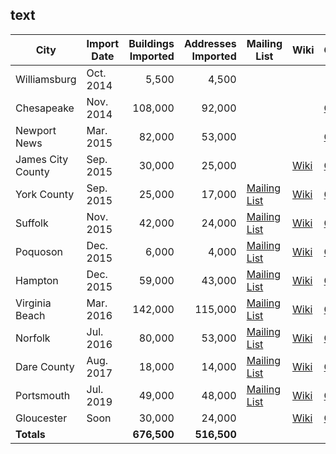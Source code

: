 

## text 

| City | Import Date | Buildings Imported | Addresses Imported | Mailing List | Wiki | Github |
|---|---|--:|--:|---|---|---|
| Williamsburg | Oct. 2014 | 5,500 | 4,500 |  |   |   |
| Chesapeake | Nov. 2014 | 108,000 | 92,000 |  |   |  [Github](https://github.com/jonahadkins/chesapeake-OSM-imports) |
| Newport News | Mar. 2015 | 82,000 | 53,000 |   |   |  [Github](https://github.com/jonahadkins/newportnews-OSM-imports) |
| James City County | Sep. 2015| 30,000 | 25,000 |  | [Wiki](https://wiki.openstreetmap.org/wiki/James_City_County_Buildings_Import)  |  [Github](https://github.com/jonahadkins/jamescity-OSM-imports) |
| York County | Sep. 2015| 25,000 | 17,000 | [Mailing List](https://lists.openstreetmap.org/pipermail/imports-us/2015-August/000705.html)  | [Wiki](https://wiki.openstreetmap.org/wiki/City_of_York_County_Buildings/Address_Import)  |  [Github](https://github.com/jonahadkins/yorkcounty-OSM-imports) |
| Suffolk | Nov. 2015 | 42,000 | 24,000 |  [Mailing List](https://lists.openstreetmap.org/pipermail/imports-us/2015-November/000744.html) |  [Wiki](https://wiki.openstreetmap.org/wiki/City_of_Suffolk_Buildings_Import) |  [Github](https://github.com/jonahadkins/suffolk-OSM-imports) |
| Poquoson | Dec. 2015 | 6,000 | 4,000 | [Mailing List](https://lists.openstreetmap.org/pipermail/imports-us/2015-December/000750.html)  |  [Wiki](https://wiki.openstreetmap.org/wiki/City_of_Poquoson_Buildings/Address_Import) |  [Github](https://github.com/jonahadkins/poquoson-OSM-imports) |
| Hampton | Dec. 2015 | 59,000 | 43,000 |  [Mailing List](https://lists.openstreetmap.org/pipermail/imports-us/2015-December/000755.html) |  [Wiki](https://wiki.openstreetmap.org/wiki/City_of_Hampton_Buildings/Address_Import) | [Github](https://github.com/jonahadkins/hampton-OSM-imports)  |
| Virginia Beach | Mar. 2016 | 142,000 | 115,000 | [Mailing List](https://lists.openstreetmap.org/pipermail/imports-us/2016-March/000763.html)  | [Wiki](https://wiki.openstreetmap.org/wiki/City_of_Virginia_Beach_Buildings/Address_Import)  |  [Github](https://github.com/jonahadkins/virginia-beach-OSM-imports) |
| Norfolk  | Jul. 2016 | 80,000 | 53,000 | [Mailing List](https://lists.openstreetmap.org/pipermail/imports-us/2016-March/000771.html)  |  [Wiki](https://wiki.openstreetmap.org/wiki/City_of_Norfolk) |  [Github](https://github.com/jonahadkins/norfolk-OSM-imports) |
| Dare County | Aug. 2017 | 18,000 | 14,000 | [Mailing List](https://lists.openstreetmap.org/pipermail/imports-us/2017-August/000824.html)  | [Wiki](https://wiki.openstreetmap.org/wiki/Dare_County_Building_Import)  | [Github](https://github.com/jonahadkins/darecounty_OSM_imports)  |
| Portsmouth  | Jul. 2019 | 49,000 | 48,000 | [Mailing List](https://lists.openstreetmap.org/pipermail/imports-us/2019-June/000907.html)  | [Wiki](https://wiki.openstreetmap.org/wiki/Dare_County_Building_Import) |  [Github](https://github.com/jonahadkins/portsmouth-osm-imports) |
| Gloucester  | Soon  | 30,000  | 24,000 |   | [Wiki](https://wiki.openstreetmap.org/wiki/Gloucester_County_Buildings/Address_Import)  | [Github](https://github.com/jonahadkins/gloucester-osm-imports)  |
| **Totals**  |   | **676,500** | **516,500**  |   |   |   |


